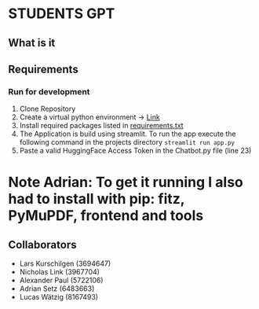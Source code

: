 # STUDENTS GPT

## What is it



## Requirements


### Run for development
1. Clone Repository
2. Create a virtual python environment -> [Link](https://realpython.com/lessons/creating-virtual-environment/)
3. Install required packages listed in [requirements.txt](./requirements.txt)
4. The Application is build using streamlit. To run the app execute the following command in the projects directory ```streamlit run app.py```
5. Paste a valid HuggingFace Access Token in the Chatbot.py file (line 23)


# Note Adrian: To get it running I also had to install with pip: fitz, PyMuPDF, frontend and tools

## Collaborators
+ Lars Kurschilgen (3694647)
+ Nicholas Link (3967704)
+ Alexander Paul (5722106)
+ Adrian Setz (6483663)
+ Lucas Wätzig (8167493)
